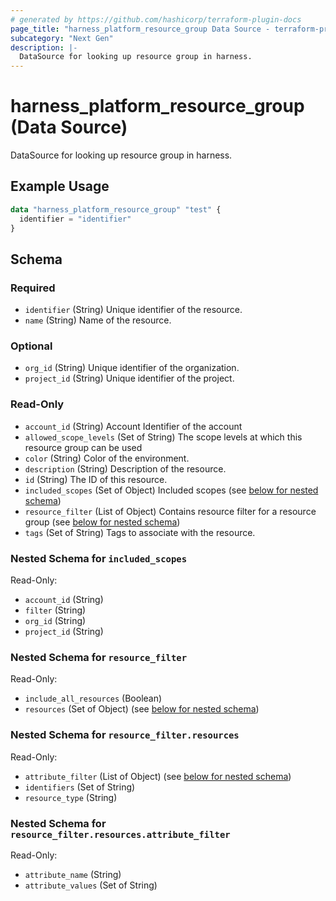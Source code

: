 ```yaml
---
# generated by https://github.com/hashicorp/terraform-plugin-docs
page_title: "harness_platform_resource_group Data Source - terraform-provider-harness"
subcategory: "Next Gen"
description: |-
  DataSource for looking up resource group in harness.
---
```


# harness_platform_resource_group (Data Source)

DataSource for looking up resource group in harness.

## Example Usage

```terraform
data "harness_platform_resource_group" "test" {
  identifier = "identifier"
}
```

<!-- schema generated by tfplugindocs -->
## Schema

### Required

- `identifier` (String) Unique identifier of the resource.
- `name` (String) Name of the resource.

### Optional

- `org_id` (String) Unique identifier of the organization.
- `project_id` (String) Unique identifier of the project.

### Read-Only

- `account_id` (String) Account Identifier of the account
- `allowed_scope_levels` (Set of String) The scope levels at which this resource group can be used
- `color` (String) Color of the environment.
- `description` (String) Description of the resource.
- `id` (String) The ID of this resource.
- `included_scopes` (Set of Object) Included scopes (see [below for nested schema](#nestedatt--included_scopes))
- `resource_filter` (List of Object) Contains resource filter for a resource group (see [below for nested schema](#nestedatt--resource_filter))
- `tags` (Set of String) Tags to associate with the resource.

<a id="nestedatt--included_scopes"></a>
### Nested Schema for `included_scopes`

Read-Only:

- `account_id` (String)
- `filter` (String)
- `org_id` (String)
- `project_id` (String)


<a id="nestedatt--resource_filter"></a>
### Nested Schema for `resource_filter`

Read-Only:

- `include_all_resources` (Boolean)
- `resources` (Set of Object) (see [below for nested schema](#nestedobjatt--resource_filter--resources))

<a id="nestedobjatt--resource_filter--resources"></a>
### Nested Schema for `resource_filter.resources`

Read-Only:

- `attribute_filter` (List of Object) (see [below for nested schema](#nestedobjatt--resource_filter--resources--attribute_filter))
- `identifiers` (Set of String)
- `resource_type` (String)

<a id="nestedobjatt--resource_filter--resources--attribute_filter"></a>
### Nested Schema for `resource_filter.resources.attribute_filter`

Read-Only:

- `attribute_name` (String)
- `attribute_values` (Set of String)


